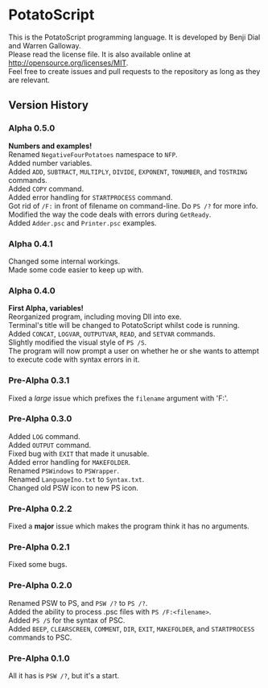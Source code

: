 # PotatoScript
This is the PotatoScript programming language.  It is developed by Benji Dial and Warren Galloway.  
Please read the license file.  It is also available online at <http://opensource.org/licenses/MIT>.  
Feel free to create issues and pull requests to the repository as long as they are relevant.

## Version History
### Alpha 0.5.0
**Numbers and examples!**  
Renamed `NegativeFourPotatoes` namespace to `NFP`.  
Added number variables.  
Added `ADD`, `SUBTRACT`, `MULTIPLY`, `DIVIDE`, `EXPONENT`, `TONUMBER`, and `TOSTRING` commands.  
Added `COPY` command.  
Added error handling for `STARTPROCESS` command.  
Got rid of `/F:` in front of filename on command-line.  Do `PS /?` for more info.  
Modified the way the code deals with errors during `GetReady`.  
Added `Adder.psc` and `Printer.psc` examples.
### Alpha 0.4.1
Changed some internal workings.  
Made some code easier to keep up with.
### Alpha 0.4.0
**First Alpha, variables!**  
Reorganized program, including moving Dll into exe.  
Terminal's title will be changed to PotatoScript whilst code is running.  
Added `CONCAT`, `LOGVAR`, `OUTPUTVAR`, `READ`, and `SETVAR` commands.  
Slightly modified the visual style of `PS /S`.  
The program will now prompt a user on whether he or she wants to attempt to execute code with syntax errors in it.
### Pre-Alpha 0.3.1
Fixed a *large* issue which prefixes the `filename` argument with 'F:'.
### Pre-Alpha 0.3.0
Added `LOG` command.  
Added `OUTPUT` command.  
Fixed bug with `EXIT` that made it unusable.  
Added error handling for `MAKEFOLDER`.  
Renamed `PSWindows` to `PSWrapper`.  
Renamed `LanguageIno.txt` to `Syntax.txt`.  
Changed old PSW icon to new PS icon.  
### Pre-Alpha 0.2.2
Fixed a **major** issue which makes the program think it has no arguments.
### Pre-Alpha 0.2.1
Fixed some bugs.
### Pre-Alpha 0.2.0
Renamed PSW to PS, and `PSW /?` to `PS /?`.  
Added the ability to process .psc files with `PS /F:<filename>`.  
Added `PS /S` for the syntax of PSC.  
Added `BEEP`, `CLEARSCREEN`, `COMMENT`, `DIR`, `EXIT`, `MAKEFOLDER`, and `STARTPROCESS` commands to PSC.  
### Pre-Alpha 0.1.0
All it has is `PSW /?`, but it's a start.
